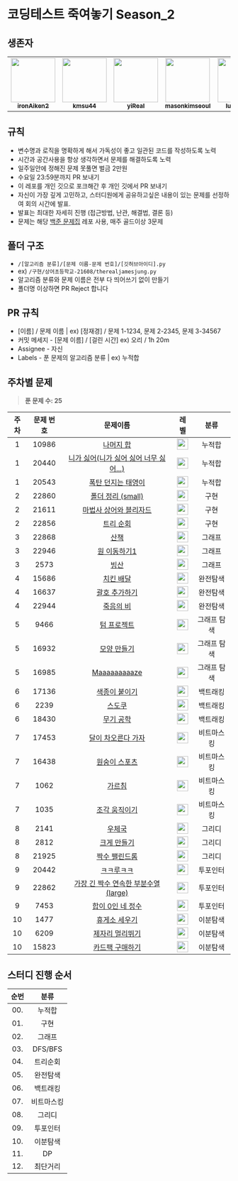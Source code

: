 # 코딩테스트 죽여놓기 Season_2

## 생존자

<table>
<tr>
<td align="center"><a href="https://github.com/ironAiken2"><img src="https://avatars.githubusercontent.com/u/51399982?v=4" width="100px;" alt=""/><br /><sub><b>ironAiken2</b></sub></a></td>
<td align="center"><a href="https://github.com/kmsu44"><img src="https://avatars.githubusercontent.com/u/45655623?v=4" width="100px;" alt=""/><br /><sub><b>kmsu44</b></sub></a></td>
<td align="center"><a href="https://github.com/yiReal"><img src="https://avatars.githubusercontent.com/u/116516376?v=4" width="100px;" alt=""/><br /><sub><b>yiReal</b></sub></a></td>
<td align="center"><a href="https://github.com/masonkimseoul"><img src="https://avatars.githubusercontent.com/u/87306418?v=4" width="100px;" alt=""/><br /><sub><b>masonkimseoul</b></sub></a></td>
<td align="center"><a href="https://github.com/luciancah"><img src="https://avatars.githubusercontent.com/u/8311335?v=4" width="100px;" alt=""/><br /><sub><b>luciancah</b></sub></a></td>
<td align="center"><a href="https://github.com/therealjamesjung"><img src="https://avatars.githubusercontent.com/u/39877377?v=4" width="100px;" alt=""/><br /><sub><b>therealjamesjung</b></sub></a></td>
</tr>
</table>

## 규칙

- 변수명과 로직을 명확하게 해서 가독성이 좋고 일관된 코드를 작성하도록 노력
- 시간과 공간사용을 항상 생각하면서 문제를 해결하도록 노력
- 일주일안에 정해진 문제 못풀면 벌금 2만원
- 수요일 23:59분까지 PR 보내기
- 이 레포를 개인 깃으로 포크해간 후 개인 깃에서 PR 보내기
- 자신이 가장 깊게 고민하고, 스터디원에게 공유하고싶은 내용이 있는 문제를 선정하여 회의 시간에 발표.
- 발표는 최대한 자세히 진행 (접근방법, 난관, 해결법, 결론 등)
- 문제는 해당 [백준 문제집](https://github.com/tony9402/baekjoon) 레포 사용, 매주 골드이상 3문제

## 폴더 구조

- `/[알고리즘 분류]/[문제 이름-문제 번호]/[깃허브아이디].py`
- ex) `/구현/상어초등학교-21608/therealjamesjung.py`
- 알고리즘 분류와 문제 이름은 전부 다 띄어쓰기 없이 만들기
- 폴더명 이상하면 PR Reject 합니다

## PR 규칙

- [이름] / 문제 이름 | ex) [정재경] / 문제 1-1234, 문제 2-2345, 문제 3-34567
- 커밋 메세지 - [문제 이름] / [걸린 시간] ex) 오리 / 1h 20m
- Assignee - 자신
- Labels - 푼 문제의 알고리즘 분류 | ex) 누적합

## 주차별 문제

> **푼 문제 수: 25**

| 주차 | 문제 번호 |                                    문제이름                                     |                                        레벨                                        |    분류     |
| :--: | :-------: | :-----------------------------------------------------------------------------: | :--------------------------------------------------------------------------------: | :---------: |
|  1   |   10986   |               [나머지 합](https://www.acmicpc.net/problem/10986)                | <img height="25px" width="25px" src="https://static.solved.ac/tier_small/13.svg"/> |   누적합    |
|  1   |   20440   | [니가 싫어(니가 싫어 싫어 너무 싫어...)](https://www.acmicpc.net/problem/20440) | <img height="25px" width="25px" src="https://static.solved.ac/tier_small/13.svg"/> |   누적합    |
|  1   |   20543   |           [폭탄 던지는 태영이](https://www.acmicpc.net/problem/20543)           | <img height="25px" width="25px" src="https://static.solved.ac/tier_small/15.svg"/> |   누적합    |
|  2   |   22860   |           [폴더 정리 (small)](https://www.acmicpc.net/problem/22860)            | <img height="25px" width="25px" src="https://static.solved.ac/tier_small/13.svg"/> |    구현     |
|  2   |   21611   |         [마법사 상어와 블리자드](https://www.acmicpc.net/problem/21611)         | <img height="25px" width="25px" src="https://static.solved.ac/tier_small/15.svg"/> |    구현     |
|  2   |   22856   |               [트리 순회](https://www.acmicpc.net/problem/22856)                | <img height="25px" width="25px" src="https://static.solved.ac/tier_small/12.svg"/> |    구현     |
|  3   |   22868   |                 [산책 ](https://www.acmicpc.net/problem/22868)                  | <img height="25px" width="25px" src="https://static.solved.ac/tier_small/14.svg"/> |   그래프    |
|  3   |   22946   |              [원 이동하기1](https://www.acmicpc.net/problem/22946)              | <img height="25px" width="25px" src="https://static.solved.ac/tier_small/13.svg"/> |   그래프    |
|  3   |   2573    |                  [빙산](https://www.acmicpc.net/problem/2573)                   | <img height="25px" width="25px" src="https://static.solved.ac/tier_small/12.svg"/> |   그래프    |
|  4   |   15686   |               [치킨 배달](https://www.acmicpc.net/problem/15686)                | <img height="25px" width="25px" src="https://static.solved.ac/tier_small/11.svg"/> |  완전탐색   |
|  4   |   16637   |             [괄호 추가하기](https://www.acmicpc.net/problem/16637)              | <img height="25px" width="25px" src="https://static.solved.ac/tier_small/13.svg"/> |  완전탐색   |
|  4   |   22944   |               [죽음의 비](https://www.acmicpc.net/problem/22944)                | <img height="25px" width="25px" src="https://static.solved.ac/tier_small/13.svg"/> |  완전탐색   |
|  5   |   9466    |               [텀 프로젝트](https://www.acmicpc.net/problem/9466)               | <img height="25px" width="25px" src="https://static.solved.ac/tier_small/13.svg"/> | 그래프 탐색 |
|  5   |   16932   |              [모양 만들기](https://www.acmicpc.net/problem/16932)               | <img height="25px" width="25px" src="https://static.solved.ac/tier_small/13.svg"/> | 그래프 탐색 |
|  5   |   16985   |             [ Maaaaaaaaaze](https://www.acmicpc.net/problem/16985)              | <img height="25px" width="25px" src="https://static.solved.ac/tier_small/14.svg"/> | 그래프 탐색 |
|  6   |   17136   |            [ 색종이 붙이기 ](https://www.acmicpc.net/problem/17136)             | <img height="25px" width="25px" src="https://static.solved.ac/tier_small/14.svg"/> |  백트래킹   |
|  6   |   2239    |                [ 스도쿠 ](https://www.acmicpc.net/problem/2239)                 | <img height="25px" width="25px" src="https://static.solved.ac/tier_small/12.svg"/> |  백트래킹   |
|  6   |   18430   |              [ 무기 공학 ](https://www.acmicpc.net/problem/18430)               | <img height="25px" width="25px" src="https://static.solved.ac/tier_small/12.svg"/> |  백트래킹   |
|  7   |   17453   |          [ 달이 차오른다 가자 ](https://www.acmicpc.net/problem/17453)          | <img height="25px" width="25px" src="https://static.solved.ac/tier_small/12.svg"/> | 비트마스킹  |
|  7   |   16438   |            [ 원숭이 스포츠 ](https://www.acmicpc.net/problem/16438)             | <img height="25px" width="25px" src="https://static.solved.ac/tier_small/13.svg"/> | 비트마스킹  |
|  7   |   1062    |                [ 가르침 ](https://www.acmicpc.net/problem/1062)                 | <img height="25px" width="25px" src="https://static.solved.ac/tier_small/12.svg"/> | 비트마스킹  |
|  7   |   1035    |             [ 조각 움직이기 ](https://www.acmicpc.net/problem/1035)             | <img height="25px" width="25px" src="https://static.solved.ac/tier_small/15.svg"/> | 비트마스킹  |
|  8   |   2141    |                [ 우체국 ](https://www.acmicpc.net/problem/2141)                 | <img height="25px" width="25px" src="https://static.solved.ac/tier_small/12.svg"/> |   그리디    |
|  8   |   2812    |              [ 크게 만들기 ](https://www.acmicpc.net/problem/2812)              | <img height="25px" width="25px" src="https://static.solved.ac/tier_small/13.svg"/> |   그리디    |
|  8   |   21925   |            [ 짝수 팰린드롬 ](https://www.acmicpc.net/problem/21925)             | <img height="25px" width="25px" src="https://static.solved.ac/tier_small/13.svg"/> |   그리디    |
|  9   |   20442   |              [ ㅋㅋ루ㅋㅋ ](https://www.acmicpc.net/problem/20442)              | <img height="25px" width="25px" src="https://static.solved.ac/tier_small/14.svg"/> |  투포인터   |
|  9   |   22862   | [ 가장 긴 짝수 연속한 부분수열(large) ](https://www.acmicpc.net/problem/22862)  | <img height="25px" width="25px" src="https://static.solved.ac/tier_small/11.svg"/> |  투포인터   |
|  9   |   7453    |           [ 합이 0인 네 정수 ](https://www.acmicpc.net/problem/7453)            | <img height="25px" width="25px" src="https://static.solved.ac/tier_small/14.svg"/> |  투포인터   |
|  10  |   1477    |             [ 휴게소 세우기 ](https://www.acmicpc.net/problem/1477)             | <img height="25px" width="25px" src="https://static.solved.ac/tier_small/12.svg"/> |  이분탐색   |
|  10  |   6209    |            [ 제자리 멀리뛰기 ](https://www.acmicpc.net/problem/6209)            | <img height="25px" width="25px" src="https://static.solved.ac/tier_small/13.svg"/> |  이분탐색   |
|  10  |   15823   |           [ 카드팩 구매하기 ](https://www.acmicpc.net/problem/15823)            | <img height="25px" width="25px" src="https://static.solved.ac/tier_small/14.svg"/> |  이분탐색   |

## 스터디 진행 순서

| 순번 |    분류    |
| :--: | :--------: |
| 00.  |   누적합   |
| 01.  |    구현    |
| 02.  |   그래프   |
| 03.  |  DFS/BFS   |
| 04.  |  트리순회  |
| 05.  |  완전탐색  |
| 06.  |  백트래킹  |
| 07.  | 비트마스킹 |
| 08.  |   그리디   |
| 09.  |  투포인터  |
| 10.  |  이분탐색  |
| 11.  |     DP     |
| 12.  |  최단거리  |
